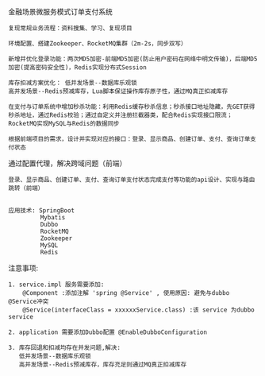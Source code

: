 金融场景微服务模式订单支付系统

    复现常规业务流程：资料搜集、学习、复现项目

    环境配置、搭建Zookeeper、RocketMQ集群（2m-2s，同步双写）

    新增并优化登录功能：两次MD5加密-前端MD5加密(防止用户密码在网络中明文传输)，后端MD5加密(提高密码安全性)，Redis实现分布式Session

    库存扣减方案优化： 低并发场景--数据库乐观锁                                       
    高并发场景--Redis预减库存，Lua脚本保证操作库存原子性，通过MQ真正扣减库存

    在支付与订单系统中增加秒杀功能：利用Redis缓存秒杀信息；秒杀接口地址隐藏，先GET获得秒杀地址，通过Redis校验；通过自定义并注册拦截器类，配合Redis实现接口限流；RocketMQ实现MySQL与Redis的数据同步

    根据前端项目的需求，设计并实现对应的接口：登录、显示商品、创建订单、支付、查询订单支付状态
通过配置代理，解决跨域问题（前端）

    登录、显示商品、创建订单、支付、查询订单支付状态完成支付等功能的api设计、实现与路由跳转（前端）


    应用技术: SpringBoot
             Mybatis
             Dubbo
             RocketMQ
             Zookeeper
             MySQL
             Redis

注意事项:

    1. service.impl 服务需要添加:
        @Component :添加注解 'spring @Service' , 使用原因: 避免与dubbo @Service冲突
        @Service(interfaceClass = xxxxxxService.class) :该 service 为dubbo service
        
    2. application 需要添加Dubbo配置 @EnableDubboConfiguration
    
    3. 库存回退和扣减均存在并发问题,解决:
       低并发场景--数据库乐观锁
       高并发场景--Redis预减库存，库存充足则通过MQ真正扣减库存


